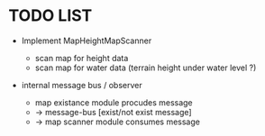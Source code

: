 # TODO LIST

* Implement MapHeightMapScanner
  * scan map for height data
  * scan map for water data (terrain height under water level ?)

* internal message bus / observer
  * map existance module procudes message 
  * -> message-bus [exist/not exist message] 
  * -> map scanner module consumes message
